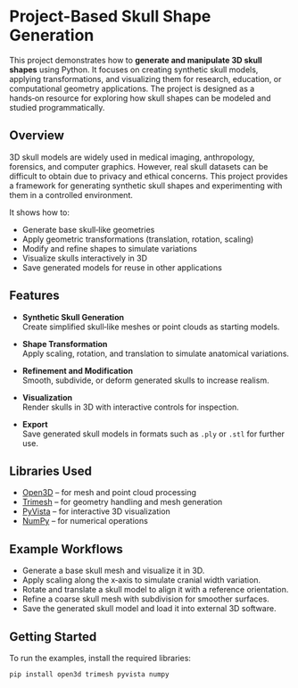 # Project-Based Skull Shape Generation

This project demonstrates how to **generate and manipulate 3D skull shapes** using Python. It focuses on creating synthetic skull models, applying transformations, and visualizing them for research, education, or computational geometry applications. The project is designed as a hands‑on resource for exploring how skull shapes can be modeled and studied programmatically.

## Overview

3D skull models are widely used in medical imaging, anthropology, forensics, and computer graphics. However, real skull datasets can be difficult to obtain due to privacy and ethical concerns. This project provides a framework for generating synthetic skull shapes and experimenting with them in a controlled environment.  

It shows how to:

- Generate base skull‑like geometries  
- Apply geometric transformations (translation, rotation, scaling)  
- Modify and refine shapes to simulate variations  
- Visualize skulls interactively in 3D  
- Save generated models for reuse in other applications  

## Features

- **Synthetic Skull Generation**  
  Create simplified skull‑like meshes or point clouds as starting models.  

- **Shape Transformation**  
  Apply scaling, rotation, and translation to simulate anatomical variations.  

- **Refinement and Modification**  
  Smooth, subdivide, or deform generated skulls to increase realism.  

- **Visualization**  
  Render skulls in 3D with interactive controls for inspection.  

- **Export**  
  Save generated skull models in formats such as `.ply` or `.stl` for further use.  

## Libraries Used

- [Open3D](http://www.open3d.org/) – for mesh and point cloud processing  
- [Trimesh](https://trimsh.org/) – for geometry handling and mesh generation  
- [PyVista](https://docs.pyvista.org/) – for interactive 3D visualization  
- [NumPy](https://numpy.org/) – for numerical operations  

## Example Workflows

- Generate a base skull mesh and visualize it in 3D.  
- Apply scaling along the x‑axis to simulate cranial width variation.  
- Rotate and translate a skull model to align it with a reference orientation.  
- Refine a coarse skull mesh with subdivision for smoother surfaces.  
- Save the generated skull model and load it into external 3D software.  

## Getting Started

To run the examples, install the required libraries:

```bash
pip install open3d trimesh pyvista numpy